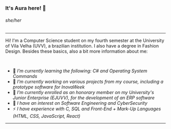 
### It's Aura here! 👋

###### she/her

****

<p>Hi! I'm a Computer Science student on my fourth semester at the University of Vila Velha (UVV), a brazilian institution. I also have a degree in Fashion Design. Besides these basics, also a bit more information about me:</p></br>

- 🌱 *I’m currently learning the following: C# and Operating System Commands*
- 💬 *I’m currently working on various projects from my course, including a prototype software for InovaWeek*
- 🔭 *I’m currently enrolled as an honorary member on my University's Junior Enterprise (EJUVV), for the development of an ERP software* 
- 🤔 *I have an interest on Software Engineering and CyberSecurity*
- ⚡ *I have experience with C, SQL and Front-End + Mark-Up Languages (HTML, CSS, JavaScript, React)*

****

<!--
**aurahtml/aurahtml** is a ✨ _special_ ✨ repository because its `README.md` (this file) appears on your GitHub profile.

Here are some ideas to get you started:

- 🔭 I’m currently working on ...
- 🌱 I’m currently learning ...
- 👯 I’m looking to collaborate on ...
- 🤔 I’m looking for help with ...
- 💬 Ask me about ...
- 📫 How to reach me: ...
- 😄 Pronouns: ...
- ⚡ Fun fact: ...
-->
